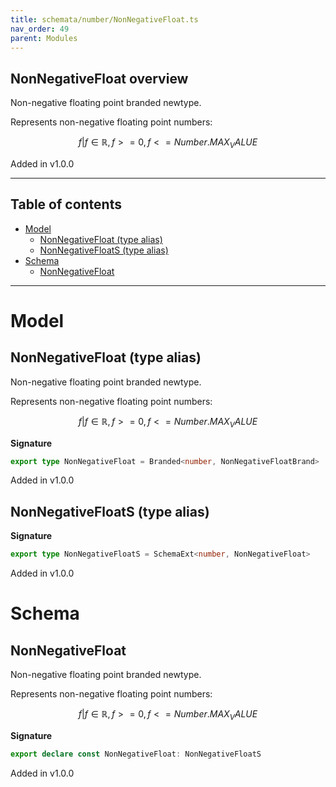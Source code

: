 ```yaml
---
title: schemata/number/NonNegativeFloat.ts
nav_order: 49
parent: Modules
---
```


## NonNegativeFloat overview

Non-negative floating point branded newtype.

Represents non-negative floating point numbers:

```math
 { f | f ∈ ℝ, f >= 0, f <= Number.MAX_VALUE }
```

Added in v1.0.0

---

<h2 class="text-delta">Table of contents</h2>

- [Model](#model)
  - [NonNegativeFloat (type alias)](#nonnegativefloat-type-alias)
  - [NonNegativeFloatS (type alias)](#nonnegativefloats-type-alias)
- [Schema](#schema)
  - [NonNegativeFloat](#nonnegativefloat)

---

# Model

## NonNegativeFloat (type alias)

Non-negative floating point branded newtype.

Represents non-negative floating point numbers:

```math
 { f | f ∈ ℝ, f >= 0, f <= Number.MAX_VALUE }
```

**Signature**

```ts
export type NonNegativeFloat = Branded<number, NonNegativeFloatBrand>
```

Added in v1.0.0

## NonNegativeFloatS (type alias)

**Signature**

```ts
export type NonNegativeFloatS = SchemaExt<number, NonNegativeFloat>
```

Added in v1.0.0

# Schema

## NonNegativeFloat

Non-negative floating point branded newtype.

Represents non-negative floating point numbers:

```math
 { f | f ∈ ℝ, f >= 0, f <= Number.MAX_VALUE }
```

**Signature**

```ts
export declare const NonNegativeFloat: NonNegativeFloatS
```

Added in v1.0.0
